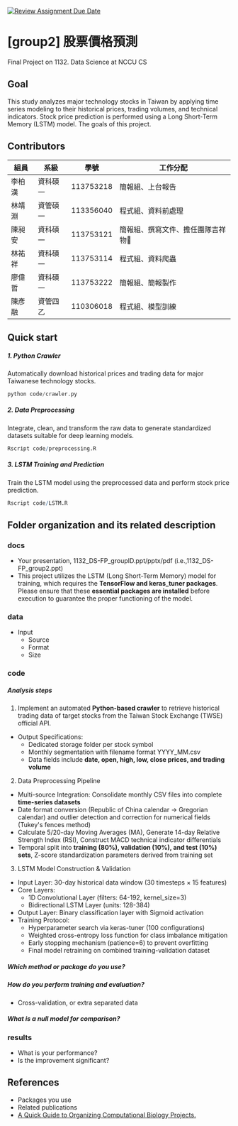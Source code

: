 [![Review Assignment Due Date](https://classroom.github.com/assets/deadline-readme-button-22041afd0340ce965d47ae6ef1cefeee28c7c493a6346c4f15d667ab976d596c.svg)](https://classroom.github.com/a/HR2Xz9sU)

# [group2] 股票價格預測

Final Project on 1132. Data Science at NCCU CS

## Goal

This study analyzes major technology stocks in Taiwan by applying time series modeling to their historical prices, trading volumes, and technical indicators. Stock price prediction is performed using a Long Short-Term Memory (LSTM) model.
The goals of this project.

## Contributors

| 組員   | 系級     | 學號      | 工作分配                           |
| ------ | -------- | --------- | ---------------------------------- |
| 李柏漢 | 資科碩一 | 113753218 | 簡報組、上台報告                   |
| 林靖淵 | 資管碩一 | 113356040 | 程式組、資料前處理                 |
| 陳昶安 | 資科碩一 | 113753121 | 簡報組、撰寫文件、擔任團隊吉祥物🦆 |
| 林祐祥 | 資科碩一 | 113753114 | 程式組、資料爬蟲                   |
| 廖偉哲 | 資科碩一 | 113753222 | 簡報組、簡報製作                   |
| 陳彥融 | 資管四乙 | 110306018 | 程式組、模型訓練                   |

## Quick start

##### 1. Python Crawler

Automatically download historical prices and trading data for major Taiwanese technology stocks.

```Python
python code/crawler.py
```

##### 2. Data Preprocessing

Integrate, clean, and transform the raw data to generate standardized datasets suitable for deep learning models.

```R
Rscript code/preprocessing.R
```

##### 3. LSTM Training and Prediction

Train the LSTM model using the preprocessed data and perform stock price prediction.

```R
Rscript code/LSTM.R
```

## Folder organization and its related description

### docs

- Your presentation, 1132_DS-FP_groupID.ppt/pptx/pdf (i.e.,1132_DS-FP_group2.ppt)
- This project utilizes the LSTM (Long Short-Term Memory) model for training, which requires the **TensorFlow and keras_tuner packages**. Please ensure that these **essential packages are installed** before execution to guarantee the proper functioning of the model.

### data

- Input
  - Source
  - Format
  - Size

### code

##### Analysis steps

1. Implement an automated **Python-based crawler** to retrieve historical trading data of target stocks from the Taiwan Stock Exchange (TWSE) official API.

- Output Specifications:
  - Dedicated storage folder per stock symbol
  - Monthly segmentation with filename format YYYY_MM.csv
  - Data fields include **date, open, high, low, close prices, and trading volume**

2. Data Preprocessing Pipeline

- Multi-source Integration: Consolidate monthly CSV files into complete **time-series datasets**
- Date format conversion (Republic of China calendar → Gregorian calendar) and outlier detection and correction for numerical fields (Tukey's fences method)
- Calculate 5/20-day Moving Averages (MA), Generate 14-day Relative Strength Index (RSI), Construct MACD technical indicator differentials
- Temporal split into **training (80%), validation (10%), and test (10%) sets**, Z-score standardization parameters derived from training set

3. LSTM Model Construction & Validation

- Input Layer: 30-day historical data window (30 timesteps × 15 features)
- Core Layers:
  - 1D Convolutional Layer (filters: 64-192, kernel_size=3)
  - Bidirectional LSTM Layer (units: 128-384)
- Output Layer: Binary classification layer with Sigmoid activation
- Training Protocol:
  - Hyperparameter search via keras-tuner (100 configurations)
  - Weighted cross-entropy loss function for class imbalance mitigation
  - Early stopping mechanism (patience=6) to prevent overfitting
  - Final model retraining on combined training-validation dataset

##### Which method or package do you use?

##### How do you perform training and evaluation?

- Cross-validation, or extra separated data

##### What is a null model for comparison?

### results

- What is your performance?
- Is the improvement significant?

## References

- Packages you use
- Related publications
- [A Quick Guide to Organizing Computational Biology Projects.](https://journals.plos.org/ploscompbiol/article?id=10.1371/journal.pcbi.1000424)
